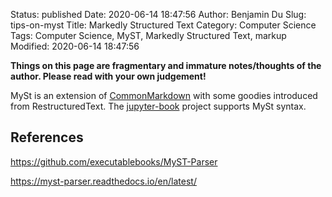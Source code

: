Status: published
Date: 2020-06-14 18:47:56
Author: Benjamin Du
Slug: tips-on-myst
Title: Markedly Structured Text
Category: Computer Science
Tags: Computer Science, MyST, Markedly Structured Text, markup
Modified: 2020-06-14 18:47:56

**Things on this page are fragmentary and immature notes/thoughts of the author. Please read with your own judgement!**


MySt is an extension of [CommonMarkdown](https://commonmark.org/) 
with some goodies introduced from RestructuredText.
The [jupyter-book](https://github.com/executablebooks/jupyter-book)
project supports MySt syntax.

## References

https://github.com/executablebooks/MyST-Parser

https://myst-parser.readthedocs.io/en/latest/
